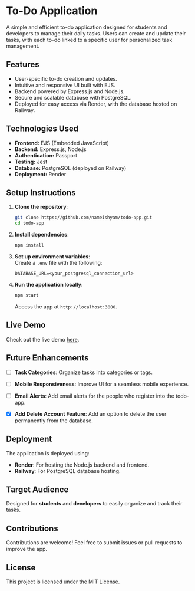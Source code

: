 # To-Do Application  

A simple and efficient to-do application designed for students and developers to manage their daily tasks. Users can create and update their tasks, with each to-do linked to a specific user for personalized task management.  


## Features  
- User-specific to-do creation and updates.  
- Intuitive and responsive UI built with EJS.  
- Backend powered by Express.js and Node.js.  
- Secure and scalable database with PostgreSQL.  
- Deployed for easy access via Render, with the database hosted on Railway.  


## Technologies Used  
- **Frontend:** EJS (Embedded JavaScript)  
- **Backend:** Express.js, Node.js
- **Authentication:** Passport
- **Testing:** Jest
- **Database:** PostgreSQL (deployed on Railway)  
- **Deployment:** Render  


## Setup Instructions  

1. **Clone the repository**:  
   ```bash  
   git clone https://github.com/nameishyam/todo-app.git  
   cd todo-app  
   ```  

2. **Install dependencies**:  
   ```bash  
   npm install  
   ```  

3. **Set up environment variables**:  
   Create a `.env` file with the following:  
   ```env  
   DATABASE_URL=<your_postgresql_connection_url>  
   ```  

4. **Run the application locally**:  
   ```bash  
   npm start  
   ```  
   Access the app at `http://localhost:3000`.  


## Live Demo  
Check out the live demo [here](https://todo-app-cxrh.onrender.com/).  


## Future Enhancements

- [ ] **Task Categories**: Organize tasks into categories or tags.  
- [ ] **Mobile Responsiveness**: Improve UI for a seamless mobile experience.  
- [ ] **Email Alerts**: Add email alerts for the people who register into the todo-app.  
- [x] **Add Delete Account Feature**: Add an option to delete the user permanently from the database.


## Deployment  
The application is deployed using:  
- **Render**: For hosting the Node.js backend and frontend.  
- **Railway**: For PostgreSQL database hosting.  


## Target Audience  
Designed for **students** and **developers** to easily organize and track their tasks.  


## Contributions  
Contributions are welcome! Feel free to submit issues or pull requests to improve the app.  


## License  
This project is licensed under the MIT License.  
